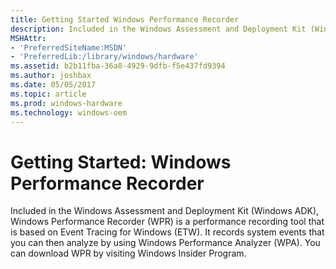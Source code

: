 ```yaml
---
title: Getting Started Windows Performance Recorder
description: Included in the Windows Assessment and Deployment Kit (Windows ADK), Windows Performance Recorder (WPR) is a performance recording tool that is based on Event Tracing for Windows (ETW).
MSHAttr:
- 'PreferredSiteName:MSDN'
- 'PreferredLib:/library/windows/hardware'
ms.assetid: b2b11fba-36a8-4929-9dfb-f5e437fd9394
ms.author: joshbax
ms.date: 05/05/2017
ms.topic: article
ms.prod: windows-hardware
ms.technology: windows-oem
---
```


# Getting Started: Windows Performance Recorder

Included in the Windows Assessment and Deployment Kit (Windows ADK), Windows Performance Recorder (WPR) is a performance recording tool that is based on Event Tracing for Windows (ETW). It records system events that you can then analyze by using Windows Performance Analyzer (WPA). You can download WPR by visiting Windows Insider Program.

 

 






